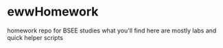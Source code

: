 # ewwHomework
homework repo for BSEE studies
what you'll find here are mostly labs and quick helper scripts
